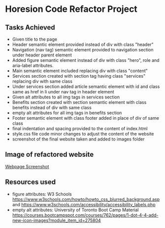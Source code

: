 # Horesion Code Refactor Project

## Tasks Achieved
* Given title to the page 
* Header semantic element provided instead of div with class "header"
* Navigation (nav tag) semantic element provided to navigation section under header parent element 
* Added figure semantic element instead of div with class "hero", role and aria-label attributes.
* Main semantic element included replacing div with class "content"
* Services section created with section tag having class "services" replacing div with same class 
* Under services section added article semantic element with id and class same as href in li under nav tag in header element
* Given alt attributes to all img tags in services section
* Benefits section created with section semantic element with class benefits instead of div with same class
* empty alt attributes for all img tags in  benefits section
* Footer semantic element with class footer added in place of div of same class
* final indentation and spacing provided to the content of index.html
* style.css file code minor changes to adjust the content of the website
* screenshot of the final website taken and added to images folder 

## Image of refactored website
[Webpage Screenshot](/develop/assets/images/code-refactor-assignment1.png)

## Resources used
* figure attributes: W3 Schools  https://www.w3schools.com/howto/howto_css_blurred_background.asp and https://www.w3schools.com/accessibility/accessibility_labels.php 
* empty alt attributes: University of Toronto Boot Camp Material https://courses.bootcampspot.com/courses/762/pages/1-dot-4-4-add-new-icon-images?module_item_id=275804

